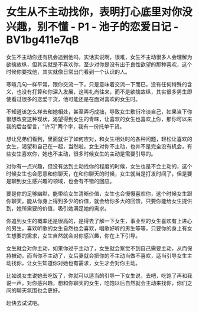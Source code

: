 # 女生从不主动找你，表明打心底里对你没兴趣，别不懂 - P1 - 池子的恋爱日记 - BV1bg411e7qB

女生不主动你还有机会追到他吗，实话实说啊，很难，女生不主动很多人会理解为欲擒故纵，但其实就是不喜欢你，至少对你是没有出于良性欲望的那种喜欢，这个时候你要找他，其实就像日常出门看到一个认识的人。

寒暄几句一样平常，跟你交流一下，只是意味着交流一下而已，没有任何特殊的含义，也没有打算和你深入发展，这叫礼尚往来，而不是欲擒故纵，其实很多男生即使看过很多的恋爱干货，他可能还是在面对喜欢的女生时。

不知道该怎么样去和她相处，甚至弄巧成拙，导致女生敷衍冷淡自己，如果当下你很想改变这种现状，渴望得到女生的青睐，让喜欢的女生也喜欢上你，那你可以来我的后台留言，"许习"两个字，我有一份托单干货。

想让兄弟们看到，里面就讲了如何应对，和女生相处时的各种问题，轻松让喜欢的女生，渴望和自己在一起，当然啦，女生对你不主动，也并不是完全没有机会，有些女生喜欢你，她也不主动，很多时候女生的主动是需要引导的。

对你有一点兴趣，但没有达到主动找你的程度的时候，女生也是不会主动的，这个时候女生也会愿意和你聊天，在和你聊天的时候，女生就当是打发时间了，但是要是聊到女生感兴趣的领域，也会有不错的回应。

要是你的足够幽默，能带给女生清晰价值，女生也会慢慢喜欢你，这个时候女生跟你聊天，能从你身上得到多少的价值，就会给你多大的回馈，只要你能给女生提供到，她所需要的价值，吸引她满足她的需求。

你追到女生的概率还是很高的，是得去了解一下女生，事业型的女生喜欢有上进心的男生，喜欢听歌的女生自然也会喜欢，唱歌好听的男生等等，只要你的身上有女生想要的需求，女生自然就会对你感兴趣，你在上下引导。

女生就会对你主动，如果你过于主动了，女生就会察觉不到自己需要主动，从而保持被动，而当你不主动了，女后妻就会把你的不主动当做不喜欢，适当引导女生主动找你，让女生知道你对她也有需求，女生才会对你主动。

比如说女生说她去吃饭了，你就可以适当的引导一下女生说，去吧，吃饱了再和我说一声，对你感兴趣，想和你聊天的女生，吃饱以后自然就会主动来找你，你们之间的聊天氛围也会更好。

赶快去试试吧。